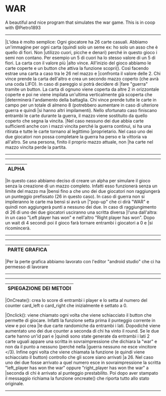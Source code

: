 # WAR
A beautiful and nice program that simulates the war game. This is in coop with @Pietro1893
 ______________________________________________________________________________________________________________________________________________________________________
|L'idea è molto semplice: Ogni giocatore ha 26 carte casuali. Abbiamo un'immagine per ogni carta (quindi solo un seme ex: ho solo un asso che è quello di fiori. Non |utilizzo cuori, picche e denari) perché in questo gioco i semi non contano. Per esempio un 5 di cuori ha lo stesso valore di un 5 di fiori. La carta con il valore più |alto vince. All'inizio del gioco abbiamo le carte coperte e un button che attiva la funzione scopri(). Così facendo estrae una carta a caso tra le 26 nel mazzo e |confronta il valore delle 2. Chi vince prende la carta dell'altro e crea un secondo mazzo coperto (che avrà una coda LIFO). In caso di pareggio si potrà decidere di |fare "guerra" tramite un button. La carta di ognuno viene coperta da altre 2 in orizzontale coperte e poi ne viene impilata un'ultima verticalmente già scoperta che |determinerà l'andamento della battaglia. Chi vince prende tutte le carte in campo per un totale di almeno 8 (potrebbero aumentare in caso di ulteriore guerra e quindi |si hanno altri impilamenti). Nello sfortunato caso finiscano entrambi le carte durante la guerra, il mazzo viene sostituito da quello coperto che segna la vincita. |Nel caso nessuno dei due abbia carte sufficienti anche con i mazzi vincita perché la guerra continui, si ha una ritirata e tutte le carte tornano al legittimo |proprietario. Nel caso uno dei due giocatori non possa completare la guerra ha perso e la vittoria va all'altro. Se una persona, finito il proprio mazzo attuale, non |ha carte nel mazzo vincita perde la partita.
______________________________________________________________________________________________________________________________________________________________________

______________________________________________________________________________________________________________________________________________________________________
|        ALPHA         |
|----------------------|

|In questo caso abbiamo deciso di creare un alpha per simulare il gioco senza la creazione di un mazzo completo. Infatti esso funzionerà senza un limite del mazzo ma |bensì fino a che uno dei due giocatori non raggiungerà un punteggio prefissato (26 in questo caso). In caso di guerra non si impileranno le carte ma bensì si avrà un |"pop-up" che ci dirà "WAR" e quindi non aggiungerà punti a nessuno dei due. In caso di raggiungimento di 26 di uno dei due giocatori usciranno una scritta diversa |l'una dall'altra: in un caso "Left player has won" e nell'altro "Right player has won". Dopo un wait di 4 secondi poi il gioco farà tornare entrambi i giocatori a 0 e |si ricomincerà. 
______________________________________________________________________________________________________________________________________________________________________


______________________________________________________________________________________________________________________________________________________________________
|    PARTE GRAFICA     |
|----------------------|

|Per la perte grafica abbiamo lavorato con l'editor "android studio" che ci ha permesso di lavorare 
______________________________________________________________________________________________________________________________________________________________________


______________________________________________________________________________________________________________________________________________________________________
|SPIEGAZIONE DEI METODI|
|----------------------|


|OnCreate(): crea lo score di entrambi i player e lo setta al numero del counter card_left o card_right che inizialmente è settato a 0. 

|Onclick(): viene chiamato ogni volta che viene schiacciato il button che permette di giocare. Infatti la funzione setta prima il punteggio corrente in view e poi crea |le due carte randomiche da entrambi i lati. Dopodiché viene aumentato uno dei due counter a seconda di chi ha vinto il round. Se le due carte hanno un'id pari e |quindi sono state generate da entrambi i lati 2 carte uguali appare una scritta in sovraimpressione che dichiara la "war" e non da il punto a nessuno (perché nella |guerra nessuno ne esce vincitore </3). Infine ogni volta che viene chiamata la funzione (e quindi viene schiacciato il button) controllo che gli score siano arrivati |a 26. Nel caso uno dei due fosse arrivato a quel numero esce in sovraimpressione la scritta "left_player has won the war" oppure "right_player has won the war" a |seconda di chi è arrivato al punteggio prestabilito. Poi dopo aver stampato il messaggio richiama la funzione oncreate() che riporta tutto allo stato originale.  
 _____________________________________________________________________________________________________________________________________________________________________

